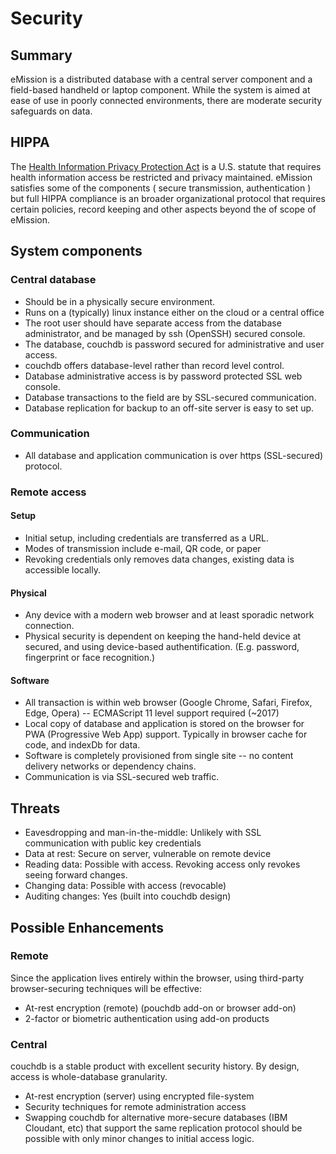 # Security

## Summary
eMission is a distributed database with a central server component and a field-based handheld or laptop component. While the system is aimed at ease of use in poorly connected environments, there are moderate security safeguards on data.
## HIPPA
The [Health Information Privacy Protection Act](https://www.hhs.gov/hipaa/for-professionals/security/laws-regulations/index.html) is a U.S. statute that requires health information access be restricted and privacy maintained. eMission satisfies some of the components ( secure transmission, authentication ) but full HIPPA compliance is an broader organizational protocol that requires certain policies, record keeping and other aspects beyond the of scope of eMission.

## System components
### Central database
* Should be in a physically secure environment.
* Runs on a (typically) linux instance either on the cloud or a central office
* The root user should have separate access from the database administrator, and be managed by ssh (OpenSSH) secured console.
* The database, couchdb is password secured for administrative and user access.
* couchdb offers database-level rather than record level control.
* Database administrative access is by password protected SSL web console.
* Database transactions to the field are by SSL-secured communication.
* Database replication for backup to an off-site server is easy to set up.

### Communication
* All database and application communication is over https (SSL-secured) protocol.

### Remote access
#### Setup
* Initial setup, including credentials are transferred as a URL.
* Modes of transmission include e-mail, QR code, or paper
* Revoking credentials only removes data changes, existing data is accessible locally.

#### Physical
* Any device with a modern web browser and at least sporadic network connection.
* Physical security is dependent on keeping the hand-held device at secured, and using device-based authentification. (E.g. password, fingerprint or face recognition.) 

#### Software
* All transaction is within web browser (Google Chrome, Safari, Firefox, Edge, Opera) -- ECMAScript 11 level support required (~2017)
* Local copy of database and application is stored on the browser for PWA (Progressive Web App) support. Typically in browser cache for code, and indexDb for data.
* Software is completely provisioned from single site -- no content delivery networks or dependency chains.
* Communication is via SSL-secured web traffic.

## Threats
* Eavesdropping and man-in-the-middle: Unlikely with SSL communication with public key credentials
* Data at rest: Secure on server, vulnerable on remote device
* Reading data: Possible with access. Revoking access only revokes seeing forward changes.
* Changing data: Possible with access (revocable)
* Auditing changes: Yes (built into couchdb design)

## Possible Enhancements
### Remote
Since the application lives entirely within the browser, using third-party browser-securing techniques will be effective:
* At-rest encryption (remote) (pouchdb add-on or browser add-on)
* 2-factor or biometric authentication using add-on products

### Central
couchdb is a stable product with excellent security history. By design, access is whole-database granularity.
* At-rest encryption (server) using encrypted file-system
* Security techniques for remote administration access
* Swapping couchdb for alternative more-secure databases (IBM Cloudant, etc) that support the same replication protocol should be possible with only minor changes to initial access logic.
